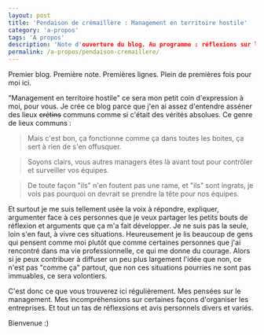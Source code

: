 ```yaml
---
layout: post
title: 'Pendaison de crémaillère : Management en territoire hostile'
category: 'a-propos'
tags: 'A propos'
description: 'Note d'ouverture du blog. Au programme : réflexions sur le management, sur les pratiques des managers et l'organisation du travail.'
permalink: /a-propos/pendaison-cremaillere/
---
```


Premier blog. Première note. Premières lignes. Plein de premières fois pour moi ici.

"Management en territoire hostile" ce sera mon petit coin d'expression à moi, pour vous.
Je crée ce blog parce que j'en ai assez d'entendre asséner des lieux ~~crétins~~ communs comme si c'était des vérités absolues. Ce genre de lieux communs :
> Mais c'est bon, ça fonctionne comme ça dans toutes les boites, ça sert à rien de s'en offusquer.

> Soyons clairs, vous autres managers êtes là avant tout pour contrôler et surveiller vos équipes.

> De toute façon "ils" n'en foutent pas une rame, et "ils" sont ingrats, je vois pas pourquoi on devrait se prendre la tête pour nos équipes.

Et surtout je me suis tellement usée la voix à répondre, expliquer, argumenter face à ces personnes que je veux partager les petits bouts de réflexion et arguments que ça m'a fait développer.
Je ne suis pas la seule, loin s'en faut, à vivre ces situations. Heureusement je lis beaucoup de gens qui pensent comme moi plutôt que comme certaines personnes que j'ai rencontré dans ma vie professionnelle, ce qui me donne du courage. Alors si je peux contribuer à diffuser un peu plus largement l'idée que non, ce n'est pas "comme ça" partout, que non ces situations pourries ne sont pas immuables, ce sera volontiers.

C'est donc ce que vous trouverez ici régulièrement. Mes pensées sur le management. Mes incompréhensions sur certaines façons d'organiser les entreprises. Et tout un tas de réflexsions et avis personnels divers et variés.

Bienvenue :)
